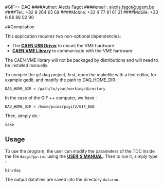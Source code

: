 #GIF++ DAQ
####Author: Alexis Fagot
####email : alexis.fagot@ugent.be
####Tel.: +32 9 264 65 69
####Mobile: +32 4 77 91 61 31
####Mobile: +33 6 66 89 02 90

##Compilation

This application requires two non-optional dependencies:

* The **[CAEN USB Driver](http://www.caen.it/csite/CaenProd.jsp?idmod=417&parent=11)** to mount the VME hardware
* **[CAEN VME Library](http://www.caen.it/csite/CaenProd.jsp?idmod=689&parent=38)** to communicate with the VME hardware

The CAEN VME library will not be packaged by distributions and will need to be installed manually.

To compile the gif daq project, first, open the makefile with a text editor, for example gedit, and modify the path to DAQ_HOME_DIR :

    DAQ_HOME_DIR = /path/to/your/working/directory

In the case of the GIF ++ computer, we have :

    DAQ_HOME_DIR = /home/pccmsrpcgif2/GIF_DAQ

Then, simply do :

    make

## Usage

To use the program, the user can modify the parameters of the TDC inside the file `daqgifpp.ini` using the **[USER'S MANUAL](http://www.caen.it/servlet/checkCaenManualFile?Id=8657)**. Then to run it, simply type :

    bin/daq

The output datafiles are saved into the directory `datarun`.
